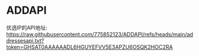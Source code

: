 # ADDAPI
优选IP的API地址:
https://raw.githubusercontent.com/775852123/ADDAPI/refs/heads/main/addressesapi.txt?token=GHSAT0AAAAAADL6HGUYEFVV5E3APZU6OSQK2HOC2RA
